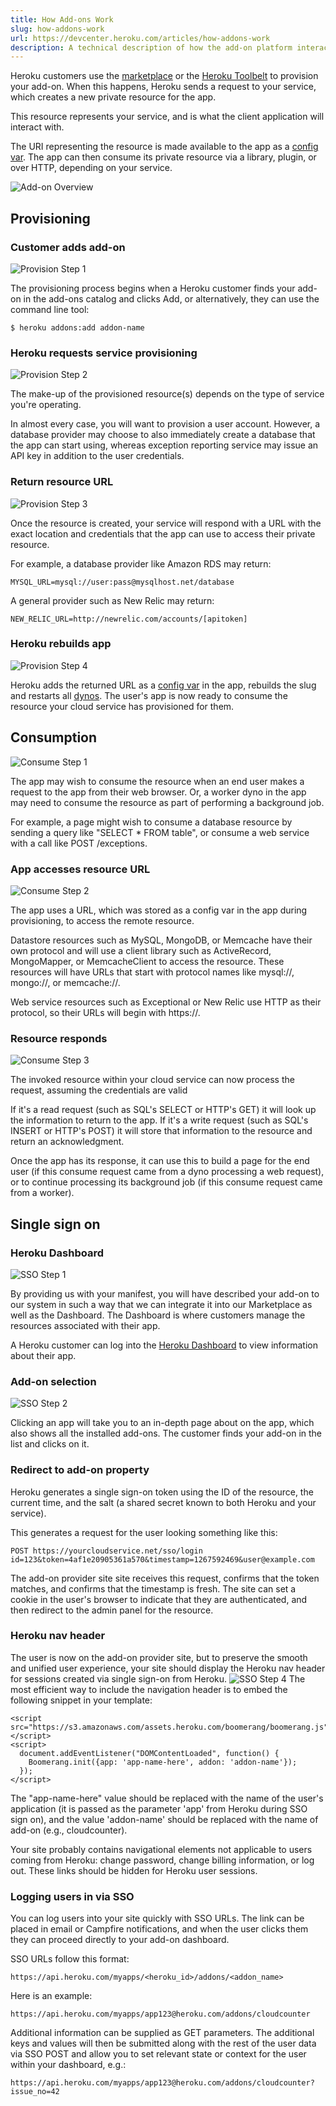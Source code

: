 ```yaml
---
title: How Add-ons Work
slug: how-addons-work
url: https://devcenter.heroku.com/articles/how-addons-work
description: A technical description of how the add-on platform interacts with an add-on service provider, intended for add-on providers interested in creating an add-on.
---
```


Heroku customers use the [marketplace](https://addons.heroku.com) or the [Heroku Toolbelt](https://toolbelt.heroku.com/) to provision your add-on.  When this happens, Heroku sends a request to your service, which creates a new private resource for the app.  

This resource represents your service, and is what the client application will interact with.

The URI representing the resource is made available to the app as a [config var](config-vars). The app can then consume its private resource via a library, plugin, or over HTTP, depending on your service.

![Add-on Overview](https://heroku-provider-assets.s3.amazonaws.com/how-overview.png)

## Provisioning

### Customer adds add-on

![Provision Step 1](https://heroku-provider-assets.s3.amazonaws.com/how-provision1.png)

The provisioning process begins when a Heroku customer finds your add-on in the add-ons catalog and clicks Add, or alternatively, they can use the command line tool:

```term
$ heroku addons:add addon-name
```
### Heroku requests service provisioning

![Provision Step 2](https://heroku-provider-assets.s3.amazonaws.com/how-provision2.png)

The make-up of the provisioned resource(s) depends on the type of service you're operating.

In almost every case, you will want to provision a user account. However, a database provider may choose to also immediately create a database that the app can start using, whereas exception reporting service may issue an API key in addition to the user credentials.

### Return resource URL
![Provision Step 3](https://heroku-provider-assets.s3.amazonaws.com/how-provision3.png)

Once the resource is created, your service will respond with a URL with the exact location and credentials that the app can use to access their private resource.

For example, a database provider like Amazon RDS may return:

```term
MYSQL_URL=mysql://user:pass@mysqlhost.net/database
```

A general provider such as New Relic may return:

```term
NEW_RELIC_URL=http://newrelic.com/accounts/[apitoken]
```

### Heroku rebuilds app

![Provision Step 4](https://heroku-provider-assets.s3.amazonaws.com/how-provision4.png)

Heroku adds the returned URL as a [config var](config-vars) in the app, rebuilds the slug and restarts all [dynos](https://devcenter.heroku.com/articles/dynos). The user's app is now ready to consume the resource your cloud service has provisioned for them.

## Consumption

![Consume Step 1](https://heroku-provider-assets.s3.amazonaws.com/how-consume1.png)

The app may wish to consume the resource when an end user makes a request to the app from their web browser. Or, a worker dyno in the app may need to consume the resource as part of performing a background job.

For example, a page might wish to consume a database resource by sending a query like "SELECT * FROM table", or consume a web service with a call like POST /exceptions.

### App accesses resource URL

![Consume Step 2](https://heroku-provider-assets.s3.amazonaws.com/how-consume2.png)

The app uses a URL, which was stored as a config var in the app during provisioning, to access the remote resource.

Datastore resources such as MySQL, MongoDB, or Memcache have their own protocol and will use a client library such as ActiveRecord, MongoMapper, or MemcacheClient to access the resource. These resources will have URLs that start with protocol names like mysql://, mongo://, or memcache://.

Web service resources such as Exceptional or New Relic use HTTP as their protocol, so their URLs will begin with https://.

### Resource responds

![Consume Step 3](https://heroku-provider-assets.s3.amazonaws.com/how-consume3.png)

The invoked resource within your cloud service can now process the request, assuming the credentials are valid

If it's a read request (such as SQL's SELECT or HTTP's GET) it will look up the information to return to the app. If it's a write request (such as SQL's INSERT or HTTP's POST) it will store that information to the resource and return an acknowledgment.

Once the app has its response, it can use this to build a page for the end user (if this consume request came from a dyno processing a web request), or to continue processing its background job (if this consume request came from a worker).

## Single sign on

### Heroku Dashboard

![SSO Step 1](https://heroku-provider-assets.s3.amazonaws.com/sso5.png)

By providing us with your manifest, you will have described your add-on to our system in such a way that we can integrate it into our Marketplace as well as the Dashboard. The Dashboard is where customers manage the resources associated with their app.

A Heroku customer can log into the [Heroku Dashboard](https://dashboard.heroku.com/) to view information about their app.

### Add-on selection

![SSO Step 2](https://heroku-provider-assets.s3.amazonaws.com/sso6.png)

Clicking an app will take you to an in-depth page about on the app, which also shows all the installed add-ons. The customer finds your add-on in the list and clicks on it.

### Redirect to add-on property

Heroku generates a single sign-on token using the ID of the resource, the current time, and the salt (a shared secret known to both Heroku and your service).

This generates a request for the user looking something like this:

```term
POST https://yourcloudservice.net/sso/login
id=123&token=4af1e20905361a570&timestamp=1267592469&user@example.com
```

The add-on provider site site receives this request, confirms that the token matches, and confirms that the timestamp is fresh. The site can set a cookie in the user's browser to indicate that they are authenticated, and then redirect to the admin panel for the resource.

### Heroku nav header

The user is now on the add-on provider site, but to preserve the smooth and unified user experience, your site should display the Heroku nav header for sessions created via single sign-on from Heroku.
![SSO Step 4](https://heroku-provider-assets.s3.amazonaws.com/sso4.png)
The most efficient way to include the navigation header is to embed the following snippet in your template:

```term
<script src="https://s3.amazonaws.com/assets.heroku.com/boomerang/boomerang.js"></script>
<script>
  document.addEventListener("DOMContentLoaded", function() {
    Boomerang.init({app: 'app-name-here', addon: 'addon-name'});
  });
</script>
```

The "app-name-here" value should be replaced with the name of the user's application (it is passed as the parameter 'app' from Heroku during SSO sign on), and the value 'addon-name' should be replaced with the name of add-on (e.g., cloudcounter).

Your site probably contains navigational elements not applicable to users coming from Heroku: change password, change billing information, or log out. These links should be hidden for Heroku user sessions.

### Logging users in via SSO

You can log users into your site quickly with SSO URLs. The link can be placed in email or Campfire notifications, and when the user clicks them they can proceed directly to your add-on dashboard.

SSO URLs follow this format:

```term
https://api.heroku.com/myapps/<heroku_id>/addons/<addon_name>
```

Here is an example:

```term
https://api.heroku.com/myapps/app123@heroku.com/addons/cloudcounter
```

Additional information can be supplied as GET parameters. The additional keys and values will then be submitted along with the rest of the user data via SSO POST and allow you to set relevant state or context for the user within your dashboard, e.g.:

```term
https://api.heroku.com/myapps/app123@heroku.com/addons/cloudcounter?issue_no=42
``` 